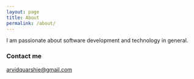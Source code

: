 ```yaml
---
layout: page
title: About
permalink: /about/
---
```

I am passionate about software development and technology in general.


### Contact me

arvidquarshie@gmail.com
